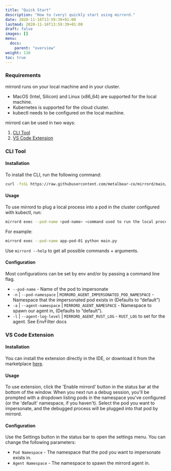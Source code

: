 ```yaml
---
title: "Quick Start"
description: "How to (very) quickly start using mirrord."
date: 2020-11-16T13:59:39+01:00
lastmod: 2020-11-16T13:59:39+01:00
draft: false
images: []
menu:
  docs:
    parent: "overview"
weight: 110
toc: true
---
```


### Requirements
mirrord runs on your local machine and in your cluster.
- MacOS (Intel, Silicon) and Linux (x86_64) are supported for the local machine.
- Kubernetes is supported for the cloud cluster.
- kubectl needs to be configured on the local machine.


mirrord can be used in two ways:
1. [CLI Tool](#cli-tool)
2. [VS Code Extension](#vs-code-extension)


### CLI Tool
#### Installation

To install the CLI, run the following command:

```bash
curl -fsSL https://raw.githubusercontent.com/metalbear-co/mirrord/main/scripts/install.sh | bash
```

#### Usage

To use mirrord to plug a local process into a pod in the cluster configured with kubectl, run:
```bash
mirrord exec --pod-name <pod-name> <command used to run the local process>`
```
For example:
```bash
mirrord exec --pod-name app-pod-01 python main.py
```

Use `mirrord --help` to get all possible commands + arguments.



#### Configuration
Most configurations can be set by env and/or by passing a command line flag.
- `--pod-name`  - Name of the pod to impersonate
- `-n` | `--pod-namespace` | `MIRRORD_AGENT_IMPERSONATED_POD_NAMESPACE` - Namespace that the impersonated pod exists in (Defaults to “default”)
- `-a` | `--agent-namespace` | `MIRRORD_AGENT_NAMESPACE` - Namespace to spawn our agent in, (Defaults to “default”).
- `-l` | `--agent-log-level` | `MIRRORD_AGENT_RUST_LOG` - `RUST_LOG` to set for the agent. See EnvFilter docs



### VS Code Extension
#### Installation
You can install the extension directly in the IDE, or download it from the marketplace [here](https://marketplace.visualstudio.com/items?itemName=MetalBear.mirrord).

#### Usage
To use extension, click the 'Enable mirrord' button in the status bar at the bottom of the window. When you next run a debug session, you'll be prompted with a dropdown listing pods in the namespace you've configured (or the 'default' namespace, if you haven't). Select the pod you want to impersonate, and the debugged process will be plugged into that pod by mirrord.

#### Configuration
Use the Settings button in the status bar to open the settings menu. You can change the following parameters:
- `Pod Namespace` - The namespace that the pod you want to impersonate exists in.
- `Agent Namespace` - The namespace to spawn the mirrord agent in.